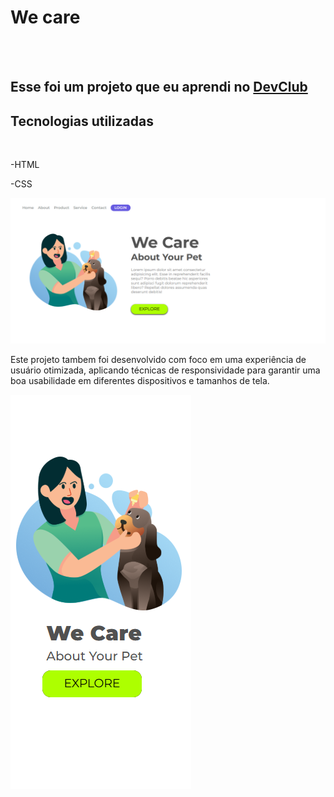 <h1>We care</h1>
<br>
<br>
<h2>Esse foi um projeto que eu aprendi no <a href="http://rodolfomori.com.br/devclub">DevClub</a></h2>

<h2>Tecnologias utilizadas</h2>
<br>
  <p>-HTML</p>
  <p>-CSS</p>
<img src="https://github.com/junio96/we-care/blob/main/we-care-desktop.png.png?raw=true">

<br>
 <p>Este projeto tambem foi desenvolvido com foco em uma experiência de usuário otimizada, aplicando técnicas de responsividade para 
     garantir uma boa usabilidade em diferentes dispositivos e tamanhos de tela.</p>
     
 <img src="https://github.com/junio96/we-care/blob/main/we-care-mobile.png.png?raw=true">    
